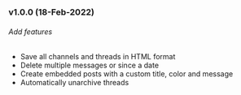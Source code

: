### v1.0.0 (18-Feb-2022)

###### Add features
- Save all channels and threads in HTML format
- Delete multiple messages or since a date
- Create embedded posts with a custom title, color and message
- Automatically unarchive threads